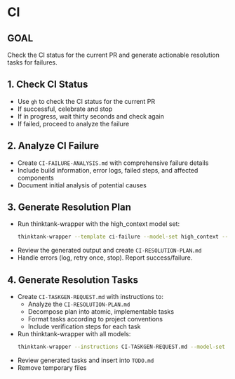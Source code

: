 # CI

## GOAL
Check the CI status for the current PR and generate actionable resolution tasks for failures.

## 1. Check CI Status
- Use `gh` to check the CI status for the current PR
- If successful, celebrate and stop
- If in progress, wait thirty seconds and check again
- If failed, proceed to analyze the failure

## 2. Analyze CI Failure
- Create `CI-FAILURE-ANALYSIS.md` with comprehensive failure details
- Include build information, error logs, failed steps, and affected components
- Document initial analysis of potential causes

## 3. Generate Resolution Plan
- Run thinktank-wrapper with the high_context model set:
  ```bash
  thinktank-wrapper --template ci-failure --model-set high_context --include-philosophy --include-glance ./
  ```
- Review the generated output and create `CI-RESOLUTION-PLAN.md`
- Handle errors (log, retry once, stop). Report success/failure.

## 4. Generate Resolution Tasks
- Create `CI-TASKGEN-REQUEST.md` with instructions to:
  - Analyze the `CI-RESOLUTION-PLAN.md`
  - Decompose plan into atomic, implementable tasks
  - Format tasks according to project conventions
  - Include verification steps for each task
- Run thinktank-wrapper with all models:
  ```bash
  thinktank-wrapper --instructions CI-TASKGEN-REQUEST.md --model-set all --include-philosophy --include-glance CI-RESOLUTION-PLAN.md
  ```
- Review generated tasks and insert into `TODO.md`
- Remove temporary files

